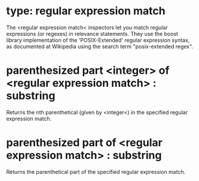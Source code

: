# type: regular expression match

The &lt;regular expression match&lt; inspectors let you match regular expressions (or regexes) in relevance statements. They use the boost library implementation of the &#39;POSIX-Extended&#39; regular expression syntax, as documented at Wikipedia using the search term "posix-extended regex".

# parenthesized part &lt;integer&gt; of &lt;regular expression match&gt; : substring

Returns the nth parenthetical (given by &lt;integer&lt;) in the specified regular expression match.

# parenthesized part of &lt;regular expression match&gt; : substring

Returns the parenthetical part of the specified regular expression match.
